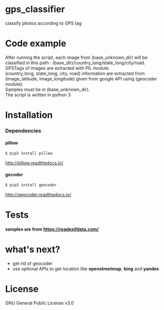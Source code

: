# gps_classifier
classify photos according to GPS tag

# Code example
After running the script, each image from (base_unknown_dir) will be classified in this path : (base_dir)/country_long/state_long/city/road.  
GPSTags of images are extracted with PIL module.  
(country_long, state_long, city, road) information are extracted from (image_latitude, image_longitude) given from google API using (geocoder module).  
Samples must be in (base_unknown_dir).  
The script is written in python 3

# Installation
### Dependencies
#### pillow
```bash
$ pip3 install pillow
```
http://pillow.readthedocs.io/
#### gecoder
```bash
$ pip3 install geocoder
```
http://geocoder.readthedocs.io/

# Tests
#### samples are from https://readexifdata.com/


# what's next?
- get rid of geocoder
- use optional APIs to get location like **openstreetmap**, **bing** and **yandex**


# License
GNU General Public License v3.0
